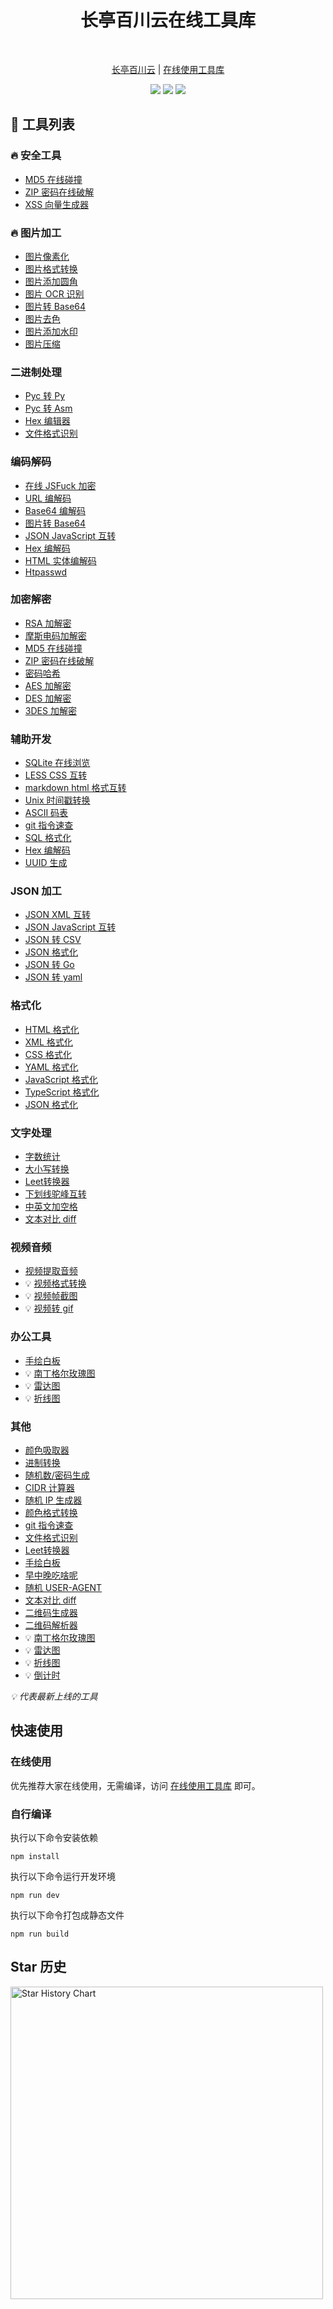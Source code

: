 <h1 align="center">长亭百川云在线工具库</h1>
<br/>

<p align="center">
  <a href="https://rivers.chaitin.cn/">长亭百川云</a> |
  <a href="https://rivers.chaitin.cn/tools/">在线使用工具库</a>
</p>

<p align="center">
  <img src="https://img.shields.io/github/release/chaitin/xtools.svg?color=blue" />
  <img src="https://img.shields.io/github/release-date/chaitin/xtools.svg?color=blue&label=update" />
  <img src="https://img.shields.io/github/stars/chaitin/xtools?style=social">
</p>

## 🧰 工具列表

### 🔥 安全工具
- [MD5 在线碰撞](https://rivers.chaitin.cn/tools/md5fastcollision)
- [ZIP 密码在线破解](https://rivers.chaitin.cn/tools/zipcrack)
- [XSS 向量生成器](https://rivers.chaitin.cn/tools/xssvector)

### 🔥 图片加工
- [图片像素化](https://rivers.chaitin.cn/tools/pixel_img)
- [图片格式转换](https://rivers.chaitin.cn/tools/img_conversion)
- [图片添加圆角](https://rivers.chaitin.cn/tools/img_radius)
- [图片 OCR 识别](https://rivers.chaitin.cn/tools/ocr)
- [图片转 Base64](https://rivers.chaitin.cn/tools/img2base64)
- [图片去色](https://rivers.chaitin.cn/tools/uncolor)
- [图片添加水印](https://rivers.chaitin.cn/tools/watermark)
- [图片压缩](https://rivers.chaitin.cn/tools/img_sharp)

### 二进制处理
- [Pyc 转 Py](https://rivers.chaitin.cn/tools/pyc2py)
- [Pyc 转 Asm](https://rivers.chaitin.cn/tools/pyc2asm)
- [Hex 编辑器](https://rivers.chaitin.cn/tools/hexeditor)
- [文件格式识别](https://rivers.chaitin.cn/tools/file)

### 编码解码
- [在线 JSFuck 加密](https://rivers.chaitin.cn/tools/jsfuck)
- [URL 编解码](https://rivers.chaitin.cn/tools/urlencoder)
- [Base64 编解码](https://rivers.chaitin.cn/tools/base64)
- [图片转 Base64](https://rivers.chaitin.cn/tools/img2base64)
- [JSON JavaScript 互转](https://rivers.chaitin.cn/tools/json2js)
- [Hex 编解码](https://rivers.chaitin.cn/tools/hex)
- [HTML 实体编解码](https://rivers.chaitin.cn/tools/htmlentity)
- [Htpasswd](https://rivers.chaitin.cn/tools/htpasswd)

### 加密解密
- [RSA 加解密](https://rivers.chaitin.cn/tools/rsa)
- [摩斯电码加解密](https://rivers.chaitin.cn/tools/morse)
- [MD5 在线碰撞](https://rivers.chaitin.cn/tools/md5fastcollision)
- [ZIP 密码在线破解](https://rivers.chaitin.cn/tools/zipcrack)
- [密码哈希](https://rivers.chaitin.cn/tools/hash)
- [AES 加解密](https://rivers.chaitin.cn/tools/aes)
- [DES 加解密](https://rivers.chaitin.cn/tools/des)
- [3DES 加解密](https://rivers.chaitin.cn/tools/3des)

### 辅助开发
- [SQLite 在线浏览](https://rivers.chaitin.cn/tools/sqlite)
- [LESS CSS 互转](https://rivers.chaitin.cn/tools/less2css)
- [markdown html 格式互转](https://rivers.chaitin.cn/tools/md2html)
- [Unix 时间戳转换](https://rivers.chaitin.cn/tools/unix)
- [ASCII 码表](https://rivers.chaitin.cn/tools/ascii)
- [git 指令速查](https://rivers.chaitin.cn/tools/git)
- [SQL 格式化](https://rivers.chaitin.cn/tools/sqlfmt)
- [Hex 编解码](https://rivers.chaitin.cn/tools/hex)
- [UUID 生成](https://rivers.chaitin.cn/tools/uuid_gen)

### JSON 加工
- [JSON XML 互转](https://rivers.chaitin.cn/tools/json2xml)
- [JSON JavaScript 互转](https://rivers.chaitin.cn/tools/json2js)
- [JSON 转 CSV](https://rivers.chaitin.cn/tools/jsontocsv)
- [JSON 格式化](https://rivers.chaitin.cn/tools/jsonfmt)
- [JSON 转 Go](https://rivers.chaitin.cn/tools/json2go)
- [JSON 转 yaml](https://rivers.chaitin.cn/tools/json2yaml)

### 格式化
- [HTML 格式化](https://rivers.chaitin.cn/tools/htmlfmt)
- [XML 格式化](https://rivers.chaitin.cn/tools/xmlfmt)
- [CSS 格式化](https://rivers.chaitin.cn/tools/cssfmt)
- [YAML 格式化](https://rivers.chaitin.cn/tools/yamlfmt)
- [JavaScript 格式化](https://rivers.chaitin.cn/tools/jsfmt)
- [TypeScript 格式化](https://rivers.chaitin.cn/tools/tsfmt)
- [JSON 格式化](https://rivers.chaitin.cn/tools/jsonfmt)

### 文字处理
- [字数统计](https://rivers.chaitin.cn/tools/word_count)
- [大小写转换](https://rivers.chaitin.cn/tools/case_convert)
- [Leet转换器](https://rivers.chaitin.cn/tools/leet_convert)
- [下划线驼峰互转](https://rivers.chaitin.cn/tools/camelcase)
- [中英文加空格](https://rivers.chaitin.cn/tools/cn_space_en)
- [文本对比 diff](https://rivers.chaitin.cn/tools/diff)

### 视频音频
- [视频提取音频](https://rivers.chaitin.cn/tools/getvideoaudio)
- 💡 [视频格式转换](https://rivers.chaitin.cn/tools/videofmt)
- 💡 [视频帧截图](https://rivers.chaitin.cn/tools/videoframe)
- 💡 [视频转 gif](https://rivers.chaitin.cn/tools/video2gif)

### 办公工具
- [手绘白板](https://rivers.chaitin.cn/tools/excalidraw)
- 💡 [南丁格尔玫瑰图](https://rivers.chaitin.cn/tools/chart_nightingale)
- 💡 [雷达图](https://rivers.chaitin.cn/tools/chart_radar)
- 💡 [折线图](https://rivers.chaitin.cn/tools/chart_line)

### 其他
- [颜色吸取器](https://rivers.chaitin.cn/tools/color_picker)
- [进制转换](https://rivers.chaitin.cn/tools/radix_convert)
- [随机数/密码生成](https://rivers.chaitin.cn/tools/random)
- [CIDR 计算器](https://rivers.chaitin.cn/tools/cidr)
- [随机 IP 生成器](https://rivers.chaitin.cn/tools/random_ip)
- [颜色格式转换](https://rivers.chaitin.cn/tools/color_convert)
- [git 指令速查](https://rivers.chaitin.cn/tools/git)
- [文件格式识别](https://rivers.chaitin.cn/tools/file)
- [Leet转换器](https://rivers.chaitin.cn/tools/leet_convert)
- [手绘白板](https://rivers.chaitin.cn/tools/excalidraw)
- [早中晚吃啥呢](https://rivers.chaitin.cn/tools/eatwhat)
- [随机 USER-AGENT](https://rivers.chaitin.cn/tools/random_ua)
- [文本对比 diff](https://rivers.chaitin.cn/tools/diff)
- [二维码生成器](https://rivers.chaitin.cn/tools/generate_qrcode)
- [二维码解析器](https://rivers.chaitin.cn/tools/de_qrcode)
- 💡 [南丁格尔玫瑰图](https://rivers.chaitin.cn/tools/chart_nightingale)
- 💡 [雷达图](https://rivers.chaitin.cn/tools/chart_radar)
- 💡 [折线图](https://rivers.chaitin.cn/tools/chart_line)
- 💡 [倒计时](https://rivers.chaitin.cn/tools/countdown)


*💡 代表最新上线的工具*

## 快速使用

### 在线使用

优先推荐大家在线使用，无需编译，访问 <a href="https://rivers.chaitin.cn/tools/" target="_blank">在线使用工具库</a> 即可。

### 自行编译

执行以下命令安装依赖

```
npm install
```

执行以下命令运行开发环境

```
npm run dev
```

执行以下命令打包成静态文件

```
npm run build
```

## Star 历史 <a name="star-history"></a>

<a href="https://github.com/chaitin/xtools/stargazers">
    <img width="500" alt="Star History Chart" src="https://api.star-history.com/svg?repos=chaitin/xtools&type=Date">
</a>
